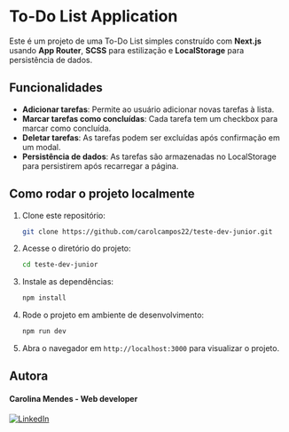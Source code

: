 # To-Do List Application

Este é um projeto de uma To-Do List simples construído com **Next.js** usando **App Router**, **SCSS** para estilização e **LocalStorage** para persistência de dados.

## Funcionalidades

- **Adicionar tarefas**: Permite ao usuário adicionar novas tarefas à lista.
- **Marcar tarefas como concluídas**: Cada tarefa tem um checkbox para marcar como concluída.
- **Deletar tarefas**: As tarefas podem ser excluídas após confirmação em um modal.
- **Persistência de dados**: As tarefas são armazenadas no LocalStorage para persistirem após recarregar a página.

## Como rodar o projeto localmente

1. Clone este repositório:

    ```bash
    git clone https://github.com/carolcampos22/teste-dev-junior.git
    ```

2. Acesse o diretório do projeto:

    ```bash
    cd teste-dev-junior
    ```

3. Instale as dependências:

    ```bash
    npm install
    ```

4. Rode o projeto em ambiente de desenvolvimento:

    ```bash
    npm run dev
    ```

5. Abra o navegador em `http://localhost:3000` para visualizar o projeto.

## Autora
#### Carolina Mendes - Web developer
[![LinkedIn](https://img.shields.io/badge/LinkedIn-000?style=for-the-badge&logo=linkedin&logoColor=0E76A8)](https://www.linkedin.com/in/dev-carolina-mendes/)
